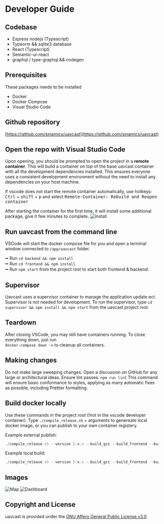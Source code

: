 # Developer Guide

## Codebase
* Express nodejs (Typescript)
* Typeorm && sqlite3 database
* React (Typescript)
* Semantic-ui-react
* graphql / type-graphql && codegen


## Prerequisites

These packages needs to be installed

* Docker
* Docker Compose
* Visual Studio Code

## Github repository  
[https://github.com/sinamics/uavcast](https://github.com/sinamics/uavcast)

## Open the repo with Visual Studio Code

Upon opening, you should be prompted to open the project in a **remote container**. This will build a container on top of the base uavcast container with all the development dependencies installed. This ensures everyone uses a consistent development environment without the need to install any dependencies on your host machine.

If vscode does not start the remote container automatically, use hotkeys: <kbd>Ctrl</kbd> + <kbd>shift</kbd> + <kbd>p</kbd> and select <kbd>Remote-Container: Rebuild and Reopen container</kbd>

After starting the container for the first time, it will install some additional package, give it few minutes to complete.
![install](https://i.ibb.co/6XWg1sV/Skjermbilde-2022-01-19-202346.png)

## Run uavcast from the command line

VSCode will start the docker compose file for you and open a terminal window connected to `/app/uavcast` folder.

:heavy_minus_sign: Run `cd backend && npm install`\
:heavy_minus_sign: Run `cd frontend && npm install`\
:heavy_minus_sign: Run `npm start` from the project root to start both frontend & backend.

## Supervisor

Uavcast uses a supervisor container to manage the application update ect. Supervisor is not needed for development.
To run the supervisor, type `cd supervisor && npm install && npm start` from the uavcast project root.

## Teardown

After closing VSCode, you may still have containers running. To close everything down, just run\
`docker-compose down -v` to cleanup all containers.

## Making changes

Do not make large sweeping changes. Open a discussion on GitHub for any large or architectural ideas.
Ensure lint passes. `npm run lint` This command will ensure basic conformance to styles, applying as many automatic fixes as possible, including Prettier formatting.

## Build docker locally

Use these commands in the project root (!not in the vscode developer container).
Type `./compile_release.sh` + arguments to genereate local docker image, or you can publish to your own container registery.

Example external publish:

``` js
./compile_release.sh --version 5.x.x --build_gcc --build_frontend --build_backend --docker_publish
```

Example local build:

``` js
./compile_release.sh --version 5.x.x --build_gcc --build_frontend --build_backend --docker_local
```

## Images

![Map](https://i.ibb.co/1zZTysD/Skjermbilde-2022-01-19-204037.png)
![Dashboard](https://i.ibb.co/7CpNwQS/Skjermbilde-2022-01-19-204107.png)

## Copyright and License

uavcast is provided under the [GNU Affero General Public License v3.0](https://github.com/sinamics/uavcast/blob/main/LICENSE).